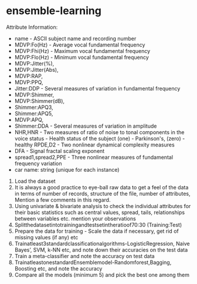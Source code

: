 # ensemble-learning

Attribute Information:
* name - ASCII subject name and recording number
* MDVP:Fo(Hz) - Average vocal fundamental frequency
* MDVP:Fhi(Hz) - Maximum vocal fundamental frequency
* MDVP:Flo(Hz) - Minimum vocal fundamental frequency 
* MDVP:Jitter(%),
* MDVP:Jitter(Abs),
* MDVP:RAP,
* MDVP:PPQ,
* Jitter:DDP - Several measures of variation in fundamental frequency 
* MDVP:Shimmer,
* MDVP:Shimmer(dB),
* Shimmer:APQ3,
* Shimmer:APQ5,
* MDVP:APQ,
* Shimmer:DDA - Several measures of variation in amplitude
* NHR,HNR - Two measures of ratio of noise to tonal components in the voice status - Health status of the subject (one) - Parkinson's, (zero) - healthy RPDE,D2 - Two nonlinear dynamical complexity measures
* DFA - Signal fractal scaling exponent
* spread1,spread2,PPE - Three nonlinear measures of fundamental frequency variation 
* car name: string (unique for each instance)


1. Load the dataset
2. It is always a good practice to eye-ball raw data to get a feel of the data in
terms of number of records, structure of the file, number of attributes, Mention a few comments in this regard.
3. Using univariate & bivariate analysis to check the individual attributes for
their basic statistics such as central values, spread, tails, relationships
between variables etc. mention your observations 
4. Splitthedatasetintotrainingandtestsetintheratioof70:30
(Training:Test) 
5. Prepare the data for training - Scale the data if necessary, get rid of missing
values (if any) etc 
6. Trainatleast3standardclassificationalgorithms-LogisticRegression,
Naive Bayes’, SVM, k-NN etc, and note down their accuracies on the test
data 
7. Train a meta-classifier and note the accuracy on test data 
8. TrainatleastonestandardEnsemblemodel-Randomforest,Bagging,
Boosting etc, and note the accuracy 
9. Compare all the models (minimum 5) and pick the best one among them
